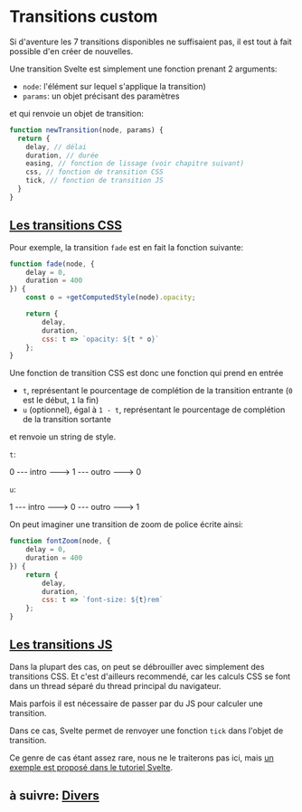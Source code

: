 # Transitions custom

Si d'aventure les 7 transitions disponibles ne suffisaient pas, il est tout à fait possible d'en créer de nouvelles.

Une transition Svelte est simplement une fonction prenant 2 arguments:
- `node`: l'élément sur lequel s'applique la transition)
- `params`: un objet précisant des paramètres

et qui renvoie un objet de transition:

```js
function newTransition(node, params) {
  return {
    delay, // délai
    duration, // durée
    easing, // fonction de lissage (voir chapitre suivant)
    css, // fonction de transition CSS
    tick, // fonction de transition JS
  }
}
```

## [Les transitions CSS](https://svelte.dev/tutorial/custom-css-transitions)

Pour exemple, la transition `fade` est en fait la fonction suivante:

```js
function fade(node, {
	delay = 0,
	duration = 400
}) {
	const o = +getComputedStyle(node).opacity;

	return {
		delay,
		duration,
		css: t => `opacity: ${t * o}`
	};
}
```

Une fonction de transition CSS est donc une fonction qui prend en entrée
- `t`, représentant le pourcentage de complétion de la transition entrante (`0` est le début, `1` la fin)
- `u` (optionnel), égal à `1 - t`, représentant le pourcentage de complétion de la transition sortante

et renvoie un string de style.

`t`:

0 --- intro ---> 1 --- outro ---> 0

`u`:

1 --- intro ---> 0 --- outro ---> 1

On peut imaginer une transition de zoom de police écrite ainsi:

```js
function fontZoom(node, {
	delay = 0,
	duration = 400
}) {
	return {
		delay,
		duration,
		css: t => `font-size: ${t}rem`
	};
}
```

## [Les transitions JS](https://svelte.dev/tutorial/custom-js-transitions)

Dans la plupart des cas, on peut se débrouiller avec simplement des transitions CSS. Et c'est d'ailleurs recommendé, car les calculs CSS se font dans un thread séparé du thread principal du navigateur.

Mais parfois il est nécessaire de passer par du JS pour calculer une transition.

Dans ce cas, Svelte permet de renvoyer une fonction `tick` dans l'objet de transition.

Ce genre de cas étant assez rare, nous ne le traiterons pas ici, mais [un exemple est proposé dans le tutoriel Svelte](https://svelte.dev/tutorial/custom-js-transitions).

## à suivre: [Divers](./5-3_misc.md)
